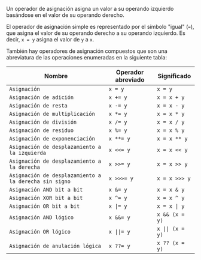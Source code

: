 Un operador de asignación asigna un valor a su operando izquierdo basándose en el valor de su operando derecho.

El operador de asignación simple es representado por el símbolo "igual" (`=`), que asigna el valor de su operando derecho a su operando izquierdo. Es decir, `x = y` asigna el valor de `y` a `x`.

También hay operadores de asignación compuestos que son una abreviatura de las operaciones enumeradas en la siguiente tabla:

| Nombre | Operador abreviado | Significado |
| --- | --- | --- |
| `Asignación` | `x = y` | `x = y` |
| `Asignación de adición` | `x += y` | `x = x + y` |
| `Asignación de resta` | `x -= y` | `x = x - y` |
| `Asignación de multiplicación` | `x *= y` | `x = x * y` |
| `Asignación de división` | `x /= y` | `x = x / y` |
| `Asignación de residuo` | `x %= y` | `x = x % y` |
| `Asignación de exponenciación` | `x **= y` | `x = x ** y` |
| `Asignación de desplazamiento a la izquierda` | `x <<= y` | `x = x << y` |
| `Asignación de desplazamiento a la derecha` | `x >>= y` | `x = x >> y` |
| `Asignación de desplazamiento a la derecha sin signo` | `x >>>= y` | `x = x >>> y` |
| `Asignación AND bit a bit` | `x &= y` | `x = x & y` |
| `Asignación XOR bit a bit` | `x ^= y` | `x = x ^ y` |
| `Asignación OR bit a bit` | `x \|= y` | `x = x \| y` |
| `Asignación AND lógico` | `x &&= y` | `x && (x = y)` |
| `Asignación OR lógico` | `x \|\|= y` | `x \|\| (x = y)` |
| `Asignación de anulación lógica` | `x ??= y` | `x ?? (x = y)` |
